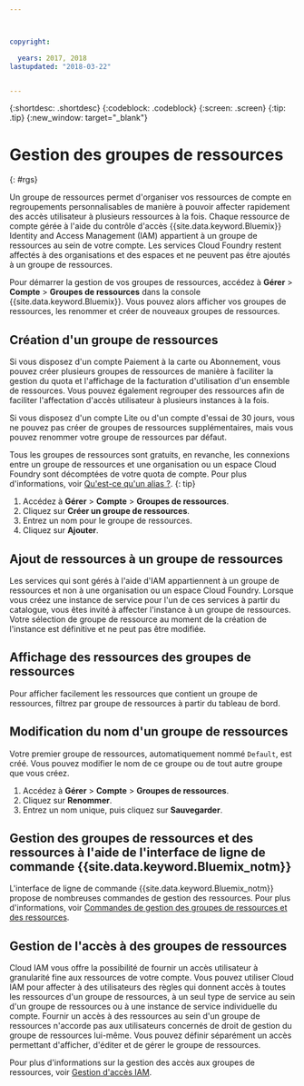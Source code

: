 ```yaml
---



copyright:

  years: 2017, 2018
lastupdated: "2018-03-22"


---
```


{:shortdesc: .shortdesc}
{:codeblock: .codeblock}
{:screen: .screen}
{:tip: .tip}
{:new_window: target="_blank"}

# Gestion des groupes de ressources
{: #rgs}

Un groupe de ressources permet d'organiser vos ressources de compte en regroupements personnalisables de manière à pouvoir affecter rapidement des accès utilisateur à plusieurs ressources à la fois. Chaque ressource de compte gérée à l'aide du contrôle d'accès {{site.data.keyword.Bluemix}} Identity and Access Management (IAM) appartient à un groupe de ressources au sein de votre compte. Les services Cloud Foundry restent affectés à des organisations et des espaces et ne peuvent pas être ajoutés à un groupe de ressources.

Pour démarrer la gestion de vos groupes de ressources, accédez à **Gérer** &gt; **Compte** &gt; **Groupes de ressources** dans la console {{site.data.keyword.Bluemix}}. Vous pouvez alors afficher vos groupes de ressources, les renommer et créer de nouveaux groupes de ressources.


## Création d'un groupe de ressources

Si vous disposez d'un compte Paiement à la carte ou Abonnement, vous pouvez créer plusieurs groupes de ressources de manière à faciliter la gestion du quota et l'affichage de la facturation d'utilisation d'un ensemble de ressources. Vous pouvez également regrouper des ressources afin de faciliter l'affectation d'accès utilisateur à plusieurs instances à la fois.

Si vous disposez d'un compte Lite ou d'un compte d'essai de 30 jours, vous ne pouvez pas créer de groupes de ressources supplémentaires, mais vous pouvez renommer votre groupe de ressources par défaut. 

Tous les groupes de ressources sont gratuits, en revanche, les connexions entre un groupe de ressources et une organisation ou un espace Cloud Foundry sont décomptées de votre quota de compte. Pour plus d'informations, voir [Qu'est-ce qu'un alias ?](/docs/cfapps/connecting_apps.html#what_is_alias).
{: tip}

1. Accédez à **Gérer** &gt; **Compte** &gt; **Groupes de ressources**.
2. Cliquez sur **Créer un groupe de ressources**.
3. Entrez un nom pour le groupe de ressources.
4. Cliquez sur **Ajouter**.

## Ajout de ressources à un groupe de ressources

Les services qui sont gérés à l'aide d'IAM appartiennent à un groupe de ressources et non à une organisation ou un espace Cloud Foundry. Lorsque vous créez une instance de service pour l'un de ces services à partir du catalogue, vous êtes invité à affecter l'instance à un groupe de ressources. Votre sélection de groupe de ressource au moment de la création de l'instance est définitive et ne peut pas être modifiée.

## Affichage des ressources des groupes de ressources

Pour afficher facilement les ressources que contient un groupe de ressources, filtrez par groupe de ressources à partir du tableau de bord.

## Modification du nom d'un groupe de ressources

Votre premier groupe de ressources, automatiquement nommé `Default`, est créé. Vous pouvez modifier le nom de ce groupe ou de tout autre groupe que vous créez.

1. Accédez à **Gérer** &gt; **Compte** &gt; **Groupes de ressources**.
2. Cliquez sur **Renommer**.
3. Entrez un nom unique, puis cliquez sur **Sauvegarder**.

## Gestion des groupes de ressources et des ressources à l'aide de l'interface de ligne de commande {{site.data.keyword.Bluemix_notm}}

L'interface de ligne de commande {{site.data.keyword.Bluemix_notm}} propose de nombreuses commandes de gestion des ressources. Pour plus d'informations, voir [Commandes de gestion des groupes de ressources et des ressources](/docs/cli/reference/bluemix_cli/bx_cli.html#commands-for-managing-resource-groups-and-resources).

## Gestion de l'accès à des groupes de ressources

Cloud IAM vous offre la possibilité de fournir un accès utilisateur à granularité fine aux ressources de votre compte. Vous pouvez utiliser Cloud IAM pour affecter à des utilisateurs des règles qui donnent accès à toutes les ressources d'un groupe de ressources, à un seul type de service au sein d'un groupe de ressources ou à une instance de service individuelle du compte. Fournir un accès à des ressources au sein d'un groupe de ressources n'accorde pas aux utilisateurs concernés de droit de gestion du groupe de ressources lui-même. Vous pouvez définir séparément un accès permettant d'afficher, d'éditer et de gérer le groupe de ressources.

Pour plus d'informations sur la gestion des accès aux groupes de ressources, voir [Gestion d'accès IAM](/docs/iam/mngiam.html#iammanidaccser).
